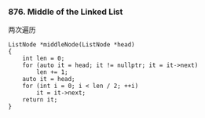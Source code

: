 ### 876. Middle of the Linked List

两次遍历

```
ListNode *middleNode(ListNode *head)
{
    int len = 0;
    for (auto it = head; it != nullptr; it = it->next)
        len += 1;
    auto it = head;
    for (int i = 0; i < len / 2; ++i)
        it = it->next;
    return it;
}
```
